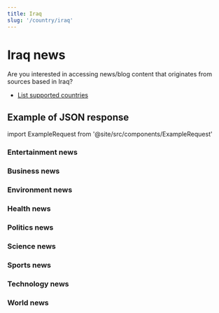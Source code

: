```yaml
---
title: Iraq
slug: '/country/iraq'
---
```


# Iraq news

Are you interested in accessing news/blog content that originates from sources based in Iraq?

- [List supported countries](/get-articles/countries)

## Example of JSON response

import ExampleRequest from '@site/src/components/ExampleRequest'

### Entertainment news
<ExampleRequest url="https://api.apitube.io/v1/news/articles-demo?limit=2&category=news/Arts_and_Entertainment&country=iq"></ExampleRequest>

### Business news
<ExampleRequest url="https://api.apitube.io/v1/news/articles-demo?limit=2&category=news/Business&country=iq"></ExampleRequest>

### Environment news
<ExampleRequest url="https://api.apitube.io/v1/news/articles-demo?limit=2&category=news/Environment&country=iq"></ExampleRequest>

### Health news
<ExampleRequest url="https://api.apitube.io/v1/news/articles-demo?limit=2&category=news/Health&country=iq"></ExampleRequest>

### Politics news
<ExampleRequest url="https://api.apitube.io/v1/news/articles-demo?limit=2&category=news/Politics&country=iq"></ExampleRequest>

### Science news
<ExampleRequest url="https://api.apitube.io/v1/news/articles-demo?limit=2&category=news/Science&country=iq"></ExampleRequest>

### Sports news
<ExampleRequest url="https://api.apitube.io/v1/news/articles-demo?limit=2&category=news/Sports&country=iq"></ExampleRequest>

### Technology news
<ExampleRequest url="https://api.apitube.io/v1/news/articles-demo?limit=2&category=news/Technology&country=iq"></ExampleRequest>

### World news
<ExampleRequest url="https://api.apitube.io/v1/news/articles-demo?limit=2&category=news/World&country=iq"></ExampleRequest>

